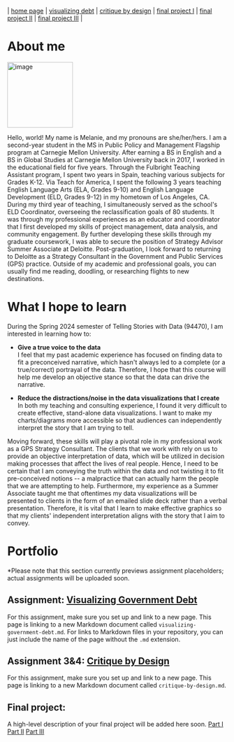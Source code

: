 | [home page](README.md) | [visualizing debt](visualizing-government-debt) | [critique by design](critique-by-design) | [final project I](final-project-part-one) | [final project II](final-project-part-two) | [final project III](final-project-part-three) |

# About me

<img width="150" alt="image" src="https://github.com/melanini13/Portfolio-MCDIAZ/assets/156854497/e2ba4cdc-bcd1-460a-9a37-5ca386ec4ee4">

Hello, world! My name is Melanie, and my pronouns are she/her/hers. I am a second-year student in the MS in Public Policy and Management Flagship program at Carnegie Mellon University. After earning a BS in English and a BS in Global Studies at Carnegie Mellon University back in 2017, I worked in the educational field for five years. Through the Fulbright Teaching Assistant program, I spent two years in Spain, teaching various subjects for Grades K-12. Via Teach for America, I spent the following 3 years teaching English Language Arts (ELA, Grades 9-10) and English Language Development (ELD, Grades 9-12) in my hometown of Los Angeles, CA. During my third year of teaching, I simultaneously served as the school's ELD Coordinator, overseeing the reclassification goals of 80 students. It was through my professional experiences as an educator and coordinator that I first developed my skills of project management, data analysis, and community engagement. By further developing these skills through my graduate coursework, I was able to secure the position of Strategy Advisor Summer Associate at Deloitte. Post-graduation, I look forward to returning to Deloitte as a Strategy Consultant in the Government and Public Services (GPS) practice. Outside of my academic and professional goals, you can usually find me reading, doodling, or researching flights to new destinations. 

# What I hope to learn
During the Spring 2024 semester of Telling Stories with Data (94470), I am interested in learning how to:

- **Give a true voice to the data**  
  I feel that my past academic experience has focused on finding data to fit a preconceived narrative, which hasn't always led to a complete (or a true/correct) portrayal of the data. Therefore, I hope that this course will help me develop an objective stance so that the data can drive the narrative.
  
- **Reduce the distractions/noise in the data visualizations that I create**  
  In both my teaching and consulting experience, I found it very difficult to create effective, stand-alone data visualizations. I want to make my charts/diagrams more accessible so that audiences can independently interpret the story that I am trying to tell.

Moving forward, these skills will play a pivotal role in my professional work as a GPS Strategy Consultant. The clients that we work with rely on us to provide an objective interpretation of data, which will be utilized in decision making processes that affect the lives of real people. Hence, I need to be certain that I am conveying the truth within the data and not twisting it to fit pre-conceived notions -- a malpractice that can actually harm the people that we are attempting to help. Furthermore, my experience as a Summer Associate taught me that oftentimes my data visualizations will be presented to clients in the form of an emailed slide deck rather than a verbal presentation. Therefore, it is vital that I learn to make effective graphics so that my clients' independent interpretation aligns with the story that I aim to convey.

# Portfolio

*Please note that this section currently previews assignment placeholders; actual assignments will be uploaded soon.

## Assignment: [Visualizing Government Debt](visualizing-government-debt)
For this assignment, make sure you set up and link to a new page.  This page is linking to a new Markdown document called `visualizing-government-debt.md`.  For links to Markdown files in your repository, you can just include the name of the page without the `.md` extension. 

## Assignment 3&4: [Critique by Design](critique-by-design)
For this assignment, make sure you set up and link to a new page.  This page is linking to a new Markdown document called `critique-by-design.md`.  

## Final project: 
A high-level description of your final project will be added here soon. 
[Part I](final-project-part-one)
[Part II](final-project-part-two)
[Part III](final-project-part-three)
